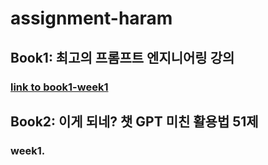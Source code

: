 # assignment-haram

## Book1: 최고의 프롬프트 엔지니어링 강의

### [link to book1-week1](https://github.com/GPbl-AI/assignment-haram/tree/main/book1/week1)

## Book2: 이게 되네? 챗 GPT 미친 활용법 51제

### week1.

